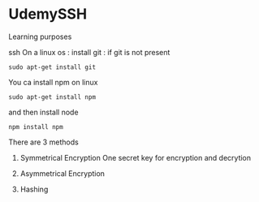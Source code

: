 # UdemySSH
Learning purposes

ssh
On a linux os :
install git : if git is not present 

```
sudo apt-get install git
```
You ca install npm on linux
```
sudo apt-get install npm
```
and then install node 
```
npm install npm
```

There are 3 methods

1. Symmetrical Encryption
   One secret key for encryption and decrytion
1. Asymmetrical Encryption

1. Hashing
